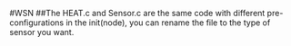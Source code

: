 #WSN
##The HEAT.c and Sensor.c are the same code with different pre-configurations
in the init(node), you can rename the file to the type of sensor you want.
